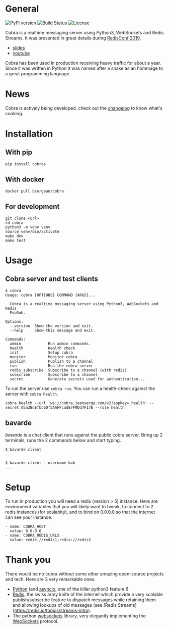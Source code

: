 # General

[![PyPI version](https://badge.fury.io/py/cobras.svg)](https://badge.fury.io/py/cobras)
[![Build Status](https://travis-ci.org/machinezone/cobra.svg?branch=master)](https://travis-ci.org/machinezone/cobra)
[![License](https://img.shields.io/pypi/l/cobras.svg)](https://img.shields.io/pypi/l/cobras)

Cobra is a realtime messaging server using Python3, WebSockets and Redis Streams. It was presented in great details during [RedisConf 2019](https://events.redislabs.com/redis-conf/redis-conf-2019/).

* [slides](https://bsergean.github.io/redis_conf_2019/slides.html)
* [youtube](https://www.youtube.com/watch?v=o8CC8qYfRQE&t=147s)

Cobra has been used in production receiving heavy traffic for about a year. Since it was written in Python it was named after a snake as an hommage to a great programming language.

# News

Cobra is actively being developed, check out the [changelog](CHANGELOG.md) to know what's cooking.

# Installation

## With pip

```
pip install cobras
```

## With docker

```
docker pull bsergean/cobra
```

## For development

```
git clone <url>
cd cobra
python3 -m venv venv
source venv/bin/activate
make dev
make test
```

# Usage

## Cobra server and test clients

```
$ cobra
Usage: cobra [OPTIONS] COMMAND [ARGS]...

  Cobra is a realtime messaging server using Python3, WebSockets and Redis
  PubSub.

Options:
  --version  Show the version and exit.
  --help     Show this message and exit.

Commands:
  admin            Run admin commands.
  health           Health check
  init             Setup cobra
  monitor          Monitor cobra
  publish          Publish to a channel
  run              Run the cobra server
  redis_subscribe  Subscribe to a channel (with redis)
  subscribe        Subscribe to a channel
  secret           Generate secrets used for authentication...
```

To run the server use `cobra run`. You can run a health-check against the server with `cobra health`.

```
cobra health --url 'ws://cobra.jeanserge.com/v2?appkey=_health' --secret A5a3BdEfbc6Df5AAFFcadE7F9Dd7F17E --role health
```

## bavarde

*bavarde* is a chat client that runs against the public cobra server. Bring up 2 terminals, runs the 2 commands below and start typing.

```
$ bavarde client
...
```

```
$ bavarde client --username bob
...
```


# Setup

To run in production you will need a redis (version > 5) instance. Here are environment variables that you will likely want to tweak, to connect to 2 redis instances (for scalabity), and to bind on 0.0.0.0 so that the internet can see your instance.

```
- name: COBRA_HOST
  value: 0.0.0.0
- name: COBRA_REDIS_URLS
  value: redis://redis1;redis://redis2
```

# Thank you

There would be no cobra without some other amazing open-source projects and tech. Here are 3 very remarkable ones.

- [Python](https://www.python.org/) (and [asyncio](https://realpython.com/async-io-python/), one of the killer python3 feature !)
- [Redis](https://redis.io/), the swiss army knife of the internet which provide a very scalable publish/subscribe feature to dispatch messages while retaining them and allowing lookups of old messages (see [Redis Streams] (https://redis.io/topics/streams-intro).
- The python [websockets](https://websockets.readthedocs.io/en/stable/intro.html) library, very elegantly implementing the [WebSockets](https://tools.ietf.org/html/rfc6455) protocol.
